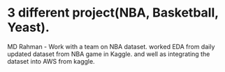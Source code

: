 # 3 different project(NBA, Basketball, Yeast). 

MD Rahman - Work with a team on NBA dataset. worked EDA from daily updated dataset from NBA game in Kaggle. and well as integrating the dataset into AWS from kaggle. 
